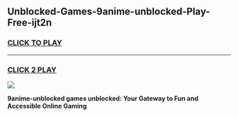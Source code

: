 
## Unblocked-Games-9anime-unblocked-Play-Free-ijt2n
<h3>
<a href="https://premium76.site?title=9anime-unblocked&ref=21A">CLICK TO PLAY</a></h3>
<hr>

<h3>
<a href="https://premium76.site?title=9anime-unblocked&ref=21A">CLICK 2 PLAY</a>
  
</h3>

<a href="https://premium76.site?title=9anime-unblocked&ref=21A"><img src="https://clearcache.store/games.png"></a>


**9anime-unblocked games unblocked: Your Gateway to Fun and Accessible Online Gaming**
